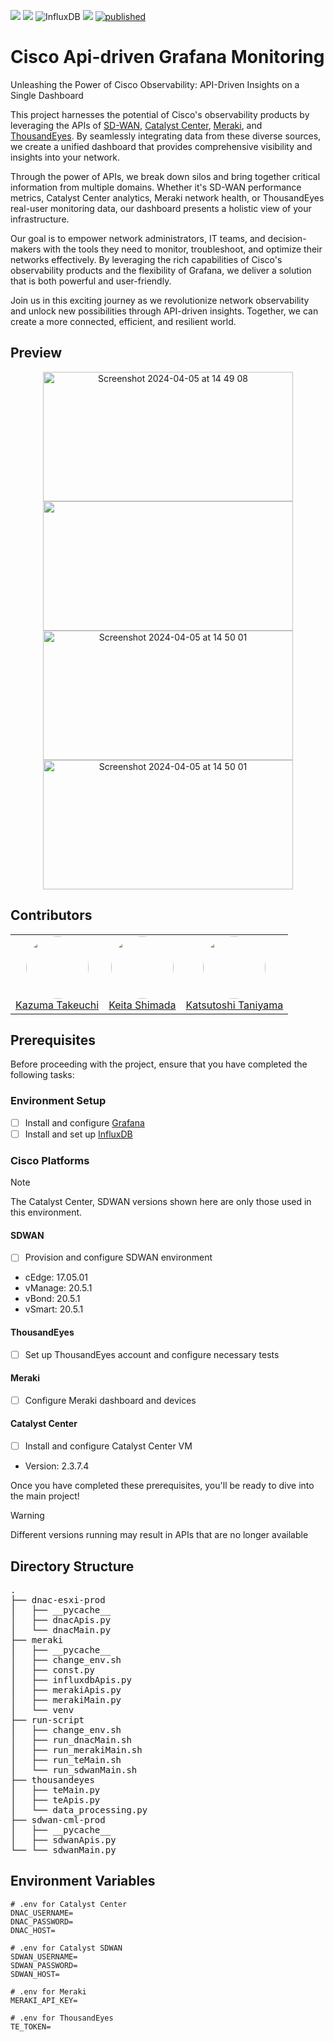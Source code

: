 <img src="https://img.shields.io/badge/Cisco-1BA0D7.svg?style=popout&logo=Cisco&logoColor=white"> <img src="https://img.shields.io/badge/-Grafana-F46800.svg?logo=grafana&style=popout"> ![InfluxDB](https://img.shields.io/badge/InfluxDB-22ADF6?style=flat&logo=InfluxDB&logoColor=white) <img src="https://img.shields.io/badge/-Python-3776AB.svg?logo=python&style=popout"> [![published](https://static.production.devnetcloud.com/codeexchange/assets/images/devnet-published.svg)](https://developer.cisco.com/codeexchange/github/repo/kaisero/fireREST)

# Cisco Api-driven Grafana Monitoring
Unleashing the Power of Cisco Observability: API-Driven Insights on a Single Dashboard

This project harnesses the potential of Cisco's observability products by leveraging the APIs of [SD-WAN](https://www.cisco.com/site/us/en/solutions/networking/sdwan/index.html), [Catalyst Center](https://www.cisco.com/site/us/en/products/networking/catalyst-center/index.html), [Meraki](https://meraki.cisco.com/), and [ThousandEyes](https://www.thousandeyes.com/). By seamlessly integrating data from these diverse sources, we create a unified dashboard that provides comprehensive visibility and insights into your network.

Through the power of APIs, we break down silos and bring together critical information from multiple domains. Whether it's SD-WAN performance metrics, Catalyst Center analytics, Meraki network health, or ThousandEyes real-user monitoring data, our dashboard presents a holistic view of your infrastructure.

Our goal is to empower network administrators, IT teams, and decision-makers with the tools they need to monitor, troubleshoot, and optimize their networks effectively. By leveraging the rich capabilities of Cisco's observability products and the flexibility of Grafana, we deliver a solution that is both powerful and user-friendly.

Join us in this exciting journey as we revolutionize network observability and unlock new possibilities through API-driven insights. Together, we can create a more connected, efficient, and resilient world.

## Preview

<p align="center">
  <img width = "400" height = "207" alt="Screenshot 2024-04-05 at 14 49 08" src="https://github.com/uzumal/cisco-api-driven-grafana-monitoring/images/preview-1">
  <img width = "400" height = "207"　alt="Screenshot 2024-04-05 at 14 49 46" src="https://github.com/uzumal/cisco-api-driven-grafana-monitoring/images/preview-2">
  <img width = "400" height = "207" alt="Screenshot 2024-04-05 at 14 50 01" src="https://github.com/uzumal/cisco-api-driven-grafana-monitoring/images/preview-3">
  <img width = "400" height = "207" alt="Screenshot 2024-04-05 at 14 50 01" src="https://github.com/uzumal/cisco-api-driven-grafana-monitoring/images/preview-4">
</p>

## Contributors

<div align = "center">
  <table>
    <tr>
      <td align="center"　style="margin-left: auto; margin-right: auto;">
        <a href="https://github.com/uzumal">
          <img src="https://github.com/uzumal.png" width="100" height="100" style="border-radius:50%">
          <br />
          Kazuma Takeuchi
        </a>
      </td>
      <td align="center">
        <a href="https://github.com/baskei0130">
          <img src="https://github.com/baskei0130.png" width="100" height="100" style="border-radius:50%">
          <br />
          Keita Shimada
        </a>
      </td>
      <td align="center">
        <a href="https://github.com/ktaniyam">
          <img src="https://github.com/ktaniyam.png" width="100" height="100" style="border-radius:50%">
          <br />
          Katsutoshi Taniyama
        </a>
      </td>
    </tr>
  </table>
</div>

## Prerequisites
Before proceeding with the project, ensure that you have completed the following tasks:

### Environment Setup

- [ ] Install and configure [Grafana](https://github.com/grafana/grafana)
- [ ] Install and set up [InfluxDB](https://github.com/influxdata/influxdb)

### Cisco Platforms
> [!NOTE]
> The Catalyst Center, SDWAN versions shown here are only those used in this environment.

#### SDWAN

- [ ] Provision and configure SDWAN environment
- cEdge: 17.05.01
- vManage: 20.5.1
- vBond: 20.5.1
- vSmart: 20.5.1

#### ThousandEyes

- [ ] Set up ThousandEyes account and configure necessary tests

#### Meraki

- [ ] Configure Meraki dashboard and devices

#### Catalyst Center

- [ ] Install and configure Catalyst Center VM
- Version: 2.3.7.4

Once you have completed these prerequisites, you'll be ready to dive into the main project!
> [!WARNING]
> Different versions running may result in APIs that are no longer available

## Directory Structure
<pre>
.
├── dnac-esxi-prod
│   ├── __pycache__
│   ├── dnacApis.py
│   └── dnacMain.py
├── meraki
│   ├── __pycache__
│   ├── change_env.sh
│   ├── const.py
│   ├── influxdbApis.py
│   ├── merakiApis.py
│   ├── merakiMain.py
│   └── venv
├── run-script
│   ├── change_env.sh
│   ├── run_dnacMain.sh
│   ├── run_merakiMain.sh
│   ├── run_teMain.sh
│   └── run_sdwanMain.sh
├── thousandeyes
│   ├── teMain.py
│   ├── teApis.py
│   └── data_processing.py
├── sdwan-cml-prod
│   ├── __pycache__
│   ├── sdwanApis.py
└── └── sdwanMain.py
</pre>

## Environment Variables
```shell
# .env for Catalyst Center 
DNAC_USERNAME=
DNAC_PASSWORD=
DNAC_HOST=

# .env for Catalyst SDWAN
SDWAN_USERNAME=
SDWAN_PASSWORD=
SDWAN_HOST=

# .env for Meraki
MERAKI_API_KEY=

# .env for ThousandEyes
TE_TOKEN=
```
